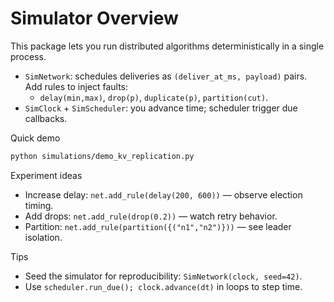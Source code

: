 # Simulator Overview

This package lets you run distributed algorithms deterministically in a single process.

- `SimNetwork`: schedules deliveries as `(deliver_at_ms, payload)` pairs. Add rules to inject faults:
  - `delay(min,max)`, `drop(p)`, `duplicate(p)`, `partition(cut)`.
- `SimClock` + `SimScheduler`: you advance time; scheduler trigger due callbacks.

Quick demo

```bash
python simulations/demo_kv_replication.py
```

Experiment ideas

- Increase delay: `net.add_rule(delay(200, 600))` — observe election timing.
- Add drops: `net.add_rule(drop(0.2))` — watch retry behavior.
- Partition: `net.add_rule(partition({("n1","n2")}))` — see leader isolation.

Tips

- Seed the simulator for reproducibility: `SimNetwork(clock, seed=42)`.
- Use `scheduler.run_due(); clock.advance(dt)` in loops to step time.
